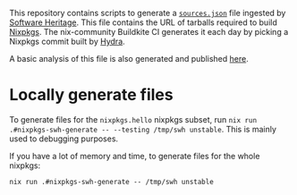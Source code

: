 This repository contains scripts to generate a
[`sources.json`](https://nixpkgs-swh.nixos.org/sources-unstable.json)
file ingested by [Software
Heritage](https://www.softwareheritage.org/). This file contains the
URL of tarballs required to build
[Nixpkgs](https://github.com/NixOS/nixpkgs/). The nix-community
Buildkite CI generates it each day by picking a Nixpkgs commit built
by [Hydra](https://hydra.nixos.org/project/nixpkgs).

A basic analysis of this file is also generated and published
[here](https://nixpkgs-swh.nixos.org/README.md).

# Locally generate files

To generate files for the `nixpkgs.hello` nixpkgs subset, run `nix run
.#nixpkgs-swh-generate -- --testing /tmp/swh unstable`. This is mainly
used to debugging purposes.

If you have a lot of memory and time, to generate files for the whole nixpkgs:
```
nix run .#nixpkgs-swh-generate -- /tmp/swh unstable
```
